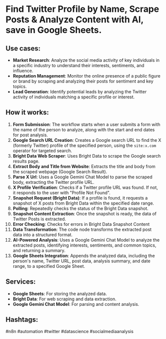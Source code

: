 # Find Twitter Profile by Name, Scrape Posts & Analyze Content with AI, save in Google Sheets.

## Use cases:

- **Market Research**: Analyze the social media activity of key individuals in a specific industry to understand their interests, sentiments, and influence.
- **Reputation Management**: Monitor the online presence of a public figure or brand by scraping and analyzing their posts for sentiment and key topics.
- **Lead Generation**: Identify potential leads by analyzing the Twitter activity of individuals matching a specific profile or interest.

## How it works:

1.  **Form Submission**: The workflow starts when a user submits a form with the name of the person to analyze, along with the start and end dates for post analysis.
2.  **Google Search URL Creation**: Creates a Google search URL to find the X (formerly Twitter) profile of the specified person, using the `site:x.com` operator for targeted search.
3.  **Bright Data Web Scraper**: Uses Bright Data to scrape the Google search results page.
4.  **Extract Body and Title from Website**: Extracts the title and body from the scraped webpage (Google Search Result).
5.  **Parse X Url**: Uses a Google Gemini Chat Model to parse the scraped body, extracting the Twitter profile URL.
6.  **X Profile Verification**: Checks if a Twitter profile URL was found. If not, it responds to the user with "Profile Not Found".
7.  **Snapshot Request (Bright Data)**: If a profile is found, it requests a snapshot of X posts from Bright Data within the specified date range.
8.  **Polling**: Repeatedly checks the status of the Bright Data snapshot.
9.  **Snapshot Content Extraction**: Once the snapshot is ready, the data of Twitter Posts is extracted.
10. **Error Checking**: Checks for errors in Bright Data Snapshot Content
11. **Data Transformation**: The code node transforms the extracted post data into a structured format.
12. **AI-Powered Analysis**: Uses a Google Gemini Chat Model to analyze the extracted posts, identifying interests, sentiments, and common topics, and returning a summary.
13. **Google Sheets Integration**: Appends the analyzed data, including the person's name, Twitter URL, post data, analysis summary, and date range, to a specified Google Sheet.

## Services:

-   **Google Sheets**: For storing the analyzed data.
-   **Bright Data**: For web scraping and data extraction.
-   **Google Gemini Chat Model**: For parsing and content analysis.

## Hashtags:

#n8n #automation #twitter #datascience #socialmediaanalysis

